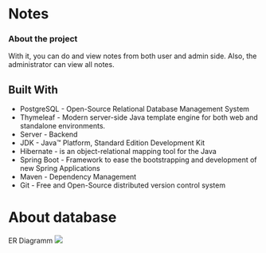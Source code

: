 # Notes

### About the project

With it, you can do and view notes from both user and admin side. Also, the administrator can view all notes.

## Built With

*  PostgreSQL - Open-Source Relational Database Management System
*  Thymeleaf - Modern server-side Java template engine for both web and standalone environments.
*  Server - Backend
*  JDK - Java™ Platform, Standard Edition Development Kit
*  Hibernate - is an object-relational mapping tool for the Java
*  Spring Boot - Framework to ease the bootstrapping and development of new Spring Applications
*  Maven - Dependency Management
*  Git - Free and Open-Source distributed version control system

# About database
ER Diagramm
![](./sqlCode.png)
